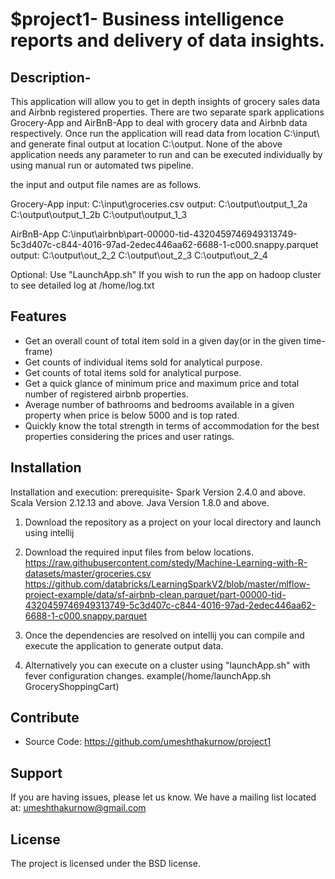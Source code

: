 $project1-
Business intelligence reports and delivery of data insights.
========
Description-
-----------
This application will allow you to get in depth insights of grocery sales data and Airbnb registered properties.
There are two separate spark applications Grocery-App and AirBnB-App to deal with grocery data and Airbnb data respectively.
Once run the application will read data from location C:\input\ and generate final output at location C:\output\.
None of the above application needs any parameter to run and can be executed individually by using manual run or automated tws pipeline.

the input and output file names are as follows.

Grocery-App
input: C:\input\groceries.csv
output: 
C:\output\output_1_2a
C:\output\output_1_2b
C:\output\output_1_3


AirBnB-App
C:\input\airbnb\part-00000-tid-4320459746949313749-5c3d407c-c844-4016-97ad-2edec446aa62-6688-1-c000.snappy.parquet
output:
C:\output\out_2_2
C:\output\out_2_3
C:\output\out_2_4


Optional:
Use "LaunchApp.sh" If you wish to run the app on hadoop cluster to see detailed
log at /home/log.txt

Features
--------

- Get an overall count of total item sold in a given day(or in the given time-frame)
- Get counts of individual items sold for analytical purpose.
- Get counts of total items sold for analytical purpose.
- Get a quick glance of minimum price and maximum price and total number of registered airbnb properties.
- Average number of bathrooms and bedrooms available in a given property when price is below 5000 and is top rated.
- Quickly know the total strength in terms of accommodation for the best properties considering the prices and user ratings.


Installation
------------

Installation and execution:
prerequisite- 
Spark Version 2.4.0 and above.
Scala Version 2.12.13 and above.
Java Version 1.8.0 and above.

1. Download the repository as a project on your local directory and launch using intellij
2. Download the required input files from below locations.
https://raw.githubusercontent.com/stedy/Machine-Learning-with-R-datasets/master/groceries.csv
https://github.com/databricks/LearningSparkV2/blob/master/mlflow-project-example/data/sf-airbnb-clean.parquet/part-00000-tid-4320459746949313749-5c3d407c-c844-4016-97ad-2edec446aa62-6688-1-c000.snappy.parquet

3. Once the dependencies are resolved on intellij you can compile and execute the application to generate output data.
4. Alternatively you can execute on a cluster using "launchApp.sh"
   with fever configuration changes.
   example(/home/launchApp.sh GroceryShoppingCart)

Contribute
----------

- Source Code: https://github.com/umeshthakurnow/project1

Support
-------

If you are having issues, please let us know.
We have a mailing list located at: umeshthakurnow@gmail.com

License
-------

The project is licensed under the BSD license.

